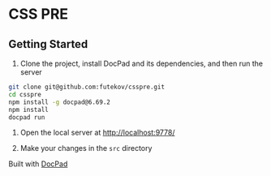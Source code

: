 # CSS PRE


## Getting Started

1. Clone the project, install DocPad and its dependencies, and then run the server

  ```bash
  git clone git@github.com:futekov/csspre.git
  cd csspre
  npm install -g docpad@6.69.2
  npm install
  docpad run
  ```

1. Open the local server at [http://localhost:9778/](http://localhost:9778/)

1. Make your changes in the `src` directory


Built with [DocPad](http://docpad.org)
